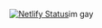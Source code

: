 [![Netlify Status](https://api.netlify.com/api/v1/badges/3ebf60dc-6748-4888-965d-11b5049a2c29/deploy-status)](https://app.netlify.com/sites/fun-miles1/deploys)im gay
